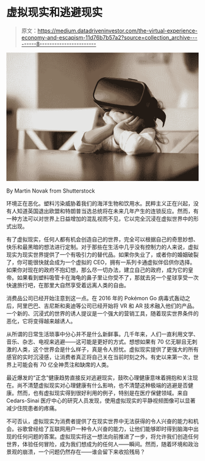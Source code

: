 # 虚拟现实和逃避现实

> 原文：<https://medium.datadriveninvestor.com/the-virtual-experience-economy-and-escapism-11d76b7b57a2?source=collection_archive---------8----------------------->

![](img/cc5666d1834d3a4decee77734e3ff513.png)

By Martin Novak from Shutterstock

环境正在恶化。塑料污染威胁着我们的海洋生物和饮用水。民粹主义正在兴起，没有人知道英国退出欧盟和特朗普当选总统将在未来几年产生的连锁反应。然而，有一种方法可以对世界上日益增加的混乱视而不见，它以完全沉浸在虚拟世界中的形式出现。

有了虚拟现实，任何人都有机会创造自己的世界，完全可以根据自己的奇思妙想、快乐和最黑暗的想法进行定制。对于那些在生活中几乎没有控制力的人来说，虚拟现实为现实世界提供了一个有吸引力的替代品。如果你失业了，或者你的婚姻破裂了，你可能很快就会成为一个虚拟的 CEO，拥有一系列卡通虚拟伴侣供你选择。如果你对现在的政府不抱幻想，那么尽一切办法，建立自己的政府，成为它的皇帝。如果看到塑料吸管卡在海龟的鼻子里让你受不了，那就去另一个星球享受一次快速旅行吧，在那里大自然享受着远离人类的自由。

消费品公司已经开始注意到这一点。在 2016 年的 Pokémon Go 病毒式轰动之后，阿里巴巴、吉尼斯和奥迪等公司已经开始将 VR 和 AR 技术融入他们的产品。一个新的、沉浸式的世界的诱人提议是一个强大的营销工具，随着现实世界条件的恶化，它将变得越来越诱人。

从所谓的日常生活琐事中分心并不是什么新鲜事。几千年来，人们一直利用文学、音乐、杂志、电视来逃避——这可能是更好的方式。想想如果有 70 亿无聊且无刺激的人类，这个世界会是什么样子，真是令人担忧。虚拟现实提供了更强大的所有感官的实时沉浸感，让消费者真正将自己关在当前时刻之外。有史以来第一次，世界上可能会有 70 亿全神贯注和缺席的人类。

最近爆发的“正念”健康趋势直接反对逃避现实，鼓吹心理健康意味着拥抱和关注现在。尚不清楚虚拟现实对心理健康有什么影响，也不清楚这种极端的逃避是否健康。然而，也有虚拟现实得到很好利用的例子，特别是在医疗保健领域。来自 Cedars-Sinai 医疗中心的研究人员发现，使用虚拟现实的平静视频图像可以显著减少住院患者的疼痛。

不可否认，虚拟现实为消费者提供了在现实世界中无法获得的令人兴奋的能力和机会。谷歌曾经给了互联网用户一种令人兴奋的能力，让他们能够即时得到脑海中出现的任何问题的答案。虚拟现实将这一想法向前推进了一步，将允许我们创造任何世界，体验任何冒险，成为我们想成为的任何人——瞬间。然而，随着环境和政治景观的崩溃，一个问题仍然存在——谁会留下来收拾残局？